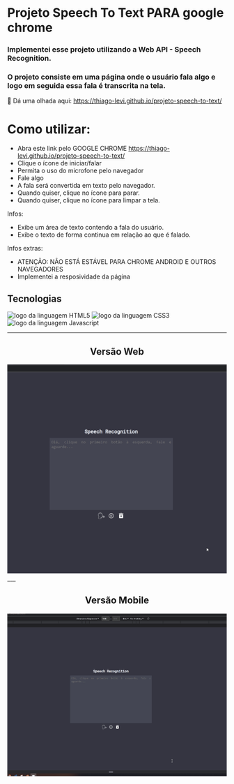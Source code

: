 
# Projeto Speech To Text PARA google chrome

### Implementei esse projeto utilizando a Web API - Speech Recognition. 
### O projeto consiste em uma página onde o usuário fala algo e logo em seguida essa fala é transcrita na tela.

👀 Dá uma olhada aqui: <https://thiago-levi.github.io/projeto-speech-to-text/>

# Como utilizar:
- Abra este link pelo GOOGLE CHROME <https://thiago-levi.github.io/projeto-speech-to-text/>
- Clique o ícone de iniciar/falar
- Permita o uso do microfone pelo navegador
- Fale algo
- A fala será convertida em texto pelo navegador.
- Quando quiser, clique no ícone para parar.
- Quando quiser, clique no ícone para limpar a tela.

Infos:
- Exibe um área de texto contendo a fala do usuário.
- Exibe o texto de forma continua em relação ao que é falado.

Infos extras:
- ATENÇÃO: NÃO ESTÁ ESTÁVEL PARA CHROME ANDROID E OUTROS NAVEGADORES
- Implementei a resposividade da página

## Tecnologias

<img alt="logo da linguagem HTML5" src="https://img.shields.io/badge/HTML5-E34F26?style=for-the-badge&logo=html5&logoColor=white"> <img alt="logo da linguagem CSS3" src="https://img.shields.io/badge/CSS3-1572B6?style=for-the-badge&logo=css3&logoColor=white"> <img alt="logo da linguagem Javascript" src="https://img.shields.io/badge/JavaScript-323330?style=for-the-badge&logo=javascript&logoColor=F7DF1E">

---

<h2 align="center">Versão Web</h2>

<img src="./src/img/tela01.gif" alt="Gif de uma página de captura de som para texto"> 
___

<h2 align="center">Versão Mobile</h2>
<img src="./src/img/tela02.gif" alt="Gif de uma página de busca de captura de som para texto">
